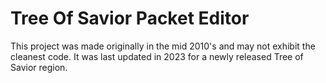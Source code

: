 # Tree Of Savior Packet Editor  
This project was made originally in the mid 2010's and may not exhibit the cleanest code. It was last updated in 2023 for a newly released Tree of Savior region.
